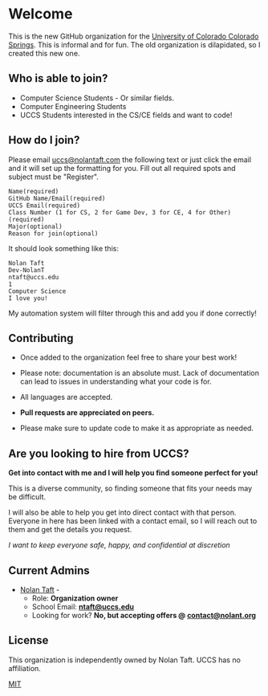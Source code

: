 # Welcome

This is the new GitHub organization for the [University of Colorado Colorado Springs](https://www.uccs.edu). This is informal and for fun. The old organization is dilapidated, so I created this new one.

## Who is able to join?

* Computer Science Students - Or similar fields.
* Computer Engineering Students
* UCCS Students interested in the CS/CE fields and want to code!

## How do I join?
Please email [uccs@nolantaft.com](mailto:uccs@nolantaft.com?subject=Register&body=Name(required)%0AGitHub%20Name%2FEmail(required)%0AUCCS%20Email(required)%0AClass%20Number%20(1%20for%20CS%2C%202%20for%20Game%20Dev%2C%203%20for%20CE%2C%204%20for%20Other)%20(required)%0AMajor(optional)%20Reason%20for%20join(optional)%0A) the following text or just click the email and it will set up the formatting for you. Fill out all required spots and subject must be "Register".
```
Name(required)
GitHub Name/Email(required)
UCCS Email(required)
Class Number (1 for CS, 2 for Game Dev, 3 for CE, 4 for Other)(required)
Major(optional)
Reason for join(optional)
```
It should look something like this:
```
Nolan Taft
Dev-NolanT
ntaft@uccs.edu
1
Computer Science
I love you!
```
My automation system will filter through this and add you if done correctly!
## Contributing
* Once added to the organization feel free to share your best work! 

* Please note: documentation is an absolute must. Lack of documentation can lead to issues in understanding what your code is for. 

* All languages are accepted.

* **Pull requests are appreciated on peers.** 

* Please make sure to update code to make it as appropriate as needed.


## Are you looking to hire from UCCS?
**Get into contact with me and I will help you find someone perfect for you!**

This is a diverse community, so finding someone that fits your needs may be difficult. 

I will also be able to help you get into direct contact with that person. Everyone in here has been linked with a contact email, so I will reach out to them and get the details you request.

*I want to keep everyone safe, happy, and confidential at discretion*

## Current Admins
* [Nolan Taft](https://github.com/dev-nolant) - 
  - Role: **Organization owner**
  - School Email: **[ntaft@uccs.edu](mailto:ntaft@uccs.edu)**
  - Looking for work? **No, but accepting offers @ [contact@nolant.org](mailto:contact@nolant.org)**
## License
This organization is independently owned by Nolan Taft. UCCS has no affiliation. 

[MIT](https://choosealicense.com/licenses/mit/)
